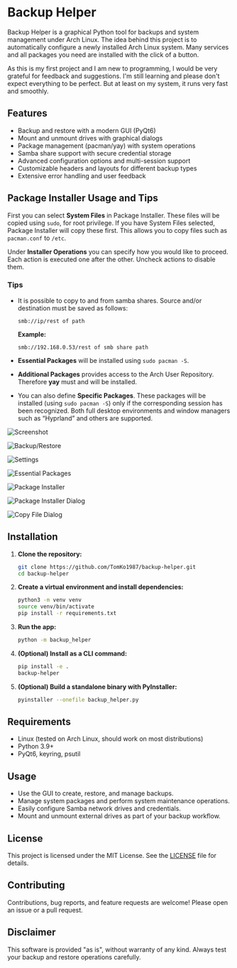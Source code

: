 # Backup Helper

Backup Helper is a graphical Python tool for backups and system management under Arch Linux. The idea behind this project is to automatically configure a newly installed Arch Linux system. Many services and all packages you need are installed with the click of a button.

As this is my first project and I am new to programming, I would be very grateful for feedback and suggestions. I'm still learning and please don't expect everything to be perfect. But at least on my system, it runs very fast and smoothly.

## Features

- Backup and restore with a modern GUI (PyQt6)
- Mount and unmount drives with graphical dialogs
- Package management (pacman/yay) with system operations
- Samba share support with secure credential storage
- Advanced configuration options and multi-session support
- Customizable headers and layouts for different backup types
- Extensive error handling and user feedback

## Package Installer Usage and Tips

First you can select **System Files** in Package Installer. These files will be copied using `sudo`, for root privilege. If you have System Files selected, Package Installer will copy these first. This allows you to copy files such as `pacman.conf` to `/etc`.

Under **Installer Operations** you can specify how you would like to proceed. Each action is executed one after the other. Uncheck actions to disable them.

### Tips

- It is possible to copy to and from samba shares. Source and/or destination must be saved as follows:

    ```
    smb://ip/rest of path
    ```

    **Example:**  
    ```
    smb://192.168.0.53/rest of smb share path
    ```

- **Essential Packages** will be installed using `sudo pacman -S`.
- **Additional Packages** provides access to the Arch User Repository. Therefore **yay** must and will be installed.
- You can also define **Specific Packages**. These packages will be installed (using `sudo pacman -S`) only if the corresponding session has been recognized. Both full desktop environments and window managers such as “Hyprland” and others are supported.

![Screenshot](https://github.com/TomKo1987/Arch-Linux-Backup-Helper/raw/main/Main.png)

![Backup/Restore](https://github.com/TomKo1987/Arch-Linux-Backup-Helper/raw/main/Restore.png)

![Settings](https://github.com/TomKo1987/Arch-Linux-Backup-Helper/raw/main/Settings.png)

![Essential Packages](Essential%20Packages.png)

![Package Installer](Package%20Installer.png)

![Package Installer Dialog](Package%20Installer%20Dialog.png)

![Copy File Dialog](https://github.com/TomKo1987/Arch-Linux-Backup-Helper/blob/main/Copy%20File%20Dialog.png?raw=true)

## Installation

1. **Clone the repository:**
    ```sh
    git clone https://github.com/TomKo1987/backup-helper.git
    cd backup-helper
    ```

2. **Create a virtual environment and install dependencies:**
    ```sh
    python3 -m venv venv
    source venv/bin/activate
    pip install -r requirements.txt
    ```

3. **Run the app:**
    ```sh
    python -m backup_helper
    ```

4. **(Optional) Install as a CLI command:**
    ```sh
    pip install -e .
    backup-helper
    ```

5. **(Optional) Build a standalone binary with PyInstaller:**
    ```sh
    pyinstaller --onefile backup_helper.py
    ```

## Requirements

- Linux (tested on Arch Linux, should work on most distributions)
- Python 3.9+
- PyQt6, keyring, psutil

## Usage

- Use the GUI to create, restore, and manage backups.
- Manage system packages and perform system maintenance operations.
- Easily configure Samba network drives and credentials.
- Mount and unmount external drives as part of your backup workflow.

## License

This project is licensed under the MIT License. See the [LICENSE](LICENSE) file for details.

## Contributing

Contributions, bug reports, and feature requests are welcome! Please open an issue or a pull request.

## Disclaimer

This software is provided "as is", without warranty of any kind. Always test your backup and restore operations carefully.
